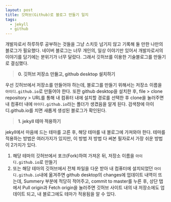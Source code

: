 ```yaml
---
layout: post
title: 깃허브(Github)로 블로그 만들기 일지
tags:
  - jekyll
  - github
---
```


개발자로서 하루하루 공부하는 것들을 그냥 스치듯 넘기지 않고 기록해 둘 만한 나만의 블로그가 필요했다. 네이버 블로그는 너무 개인의, 일상 이야기만 있어서 개발자로서의 이야기를 담기에는 분위기가 너무 달랐다. 그래서 깃허브를 이용한 기술블로그를 만들기로 결심했다.

> **0. 깃허브 저장소 만들고, github desktop 설치하기**

우선 깃허브에서 저장소를 만들어야 하는데,
블로그를 만들기 위해서는 저장소 이름을
<code>아이디.github.io</code>로 만들어야 한다.
또한 github desktop을 설치한 후,
file > clone repository > URL를 통해 내 컴퓨터 내에 설치할
경로를 선택한 후 clone을 눌러주면 내 컴퓨터 내에
<code>아이디.github.io</code>라는 폴더가 생겼음을 알게 된다.
검색창에 아이디.github.io를 치면 새롭게 생성된 블로그가 확인된다.

> **1. jekyll 테마 적용하기**

jekyll에서 마음에 드는 테마를 고른 후, 해당 테마를 내 블로그에 가져와야 한다. 테마를 적용하는 방법은 여러가지가 있지만, 이 방법 저 방법 다 써본 필자로서 가장 쉬운 방법이 2가지가 있다.

1. 해당 테마의 깃허브에서 포크(Fork)하여 가져온 뒤, 저장소 이름을
   <code>아이디.github.io</code>로 만들기
2. 또는 해당 테마의 깃허브에서 전체 파일을 다운 받아 내 컴퓨터에 설치되었던 <code>아이디.github.io</code>내에 옮겨주면
   github desktop의 changes에 업데이트 내역이 뜨는데, Summery 부분에 적당히 적어주고, commit to master를 누른 후,
   상단 탭에서 Pull origin과 Fetch origin을 눌러주면
   깃허브 사이트 내의 내 저장소에도 업데이트 되고,
   내 블로그에도 테마가 적용됨을 알 수 있다.
